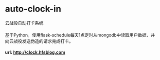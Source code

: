 # auto-clock-in
云战役自动打卡系统
####
基于Python，使用flask-schedule每天1点定时从mongodb中读取用户数据，并向云战役发送伪造的请求完成打卡。
#### url: http://clock.hfsblog.com

